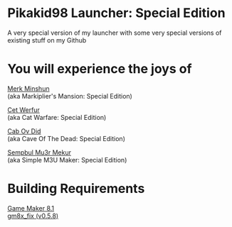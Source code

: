 # Pikakid98 Launcher: Special Edition
A very special version of my launcher with some very special versions of existing stuff on my Github

# You will experience the joys of

[Merk Minshun](https://github.com/Git-Pikakid98/merk-minshun)
\
(aka Markiplier's Mansion: Special Edition)

[Cet Werfur](https://github.com/Git-Pikakid98/cet-werfur)
\
(aka Cat Warfare: Special Edition)

[Cab Ov Did](https://github.com/Git-Pikakid98/cab-ov-did)
\
(aka Cave Of The Dead: Special Edition)

[Sempbul Mu3r Mekur](https://github.com/Git-Pikakid98/sempbul-m3ur-mekur)
\
(aka Simple M3U Maker: Special Edition)


# Building Requirements

[Game Maker 8.1](https://archive.org/details/GameMaker81)
\
[gm8x_fix (v0.5.8)](https://github.com/skyfloogle/gm8x_fix/releases/tag/v0.5.8)
